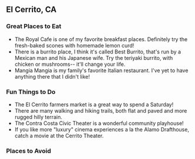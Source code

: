 ## El Cerrito, CA

### Great Places to Eat

- The Royal Cafe is one of my favorite breakfast places. Definitely try the fresh-baked scones with homemade lemon curd!
- There is a burrito place, I think it's called Best Burrito, that's run by a Mexican man and his Japanese wife. Try the teriyaki burrito, with chicken or mushrooms-- it'll change your life.
- Mangia Mangia is my family's favorite Italian restaurant. I've yet to have anything there that I didn't like!

### Fun Things to Do

- The El Cerrito farmers market is a great way to spend a Saturday!
- There are many walking and hiking trails, both flat and paved and more rugged hilly terrain.
- The Contra Costa Civic Theater is a wonderful community playhouse!
- If you like more "luxury" cinema experiences a la the Alamo Drafthouse, catch a movie at the Cerrito Theater.

### Places to Avoid
